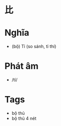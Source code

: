 # 比

# Nghĩa
* (bộ) Tỉ (so sánh, tỉ thí)

# Phát âm
* /tỉ/

# Tags
* bộ thủ
*  bộ thủ 4 nét

<script>window.HANZI_FIELD='比';</script>

